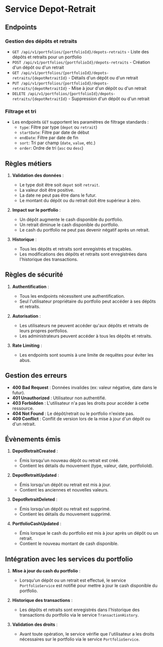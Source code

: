# Service Depot-Retrait

## Endpoints

### Gestion des dépôts et retraits
- `GET /api/v1/portfolios/{portfolioId}/depots-retraits` - Liste des dépôts et retraits pour un portfolio
- `POST /api/v1/portfolios/{portfolioId}/depots-retraits` - Création d'un dépôt ou d'un retrait
- `GET /api/v1/portfolios/{portfolioId}/depots-retraits/{depotRetraitId}` - Détails d'un dépôt ou d'un retrait
- `PUT /api/v1/portfolios/{portfolioId}/depots-retraits/{depotRetraitId}` - Mise à jour d'un dépôt ou d'un retrait
- `DELETE /api/v1/portfolios/{portfolioId}/depots-retraits/{depotRetraitId}` - Suppression d'un dépôt ou d'un retrait

### Filtrage et tri
- Les endpoints `GET` supportent les paramètres de filtrage standards :
  - `type`: Filtre par type (`depot` ou `retrait`)
  - `startDate`: Filtre par date de début
  - `endDate`: Filtre par date de fin
  - `sort`: Tri par champ (`date`, `value`, etc.)
  - `order`: Ordre de tri (`asc` ou `desc`)

## Règles métiers

1. **Validation des données** :
   - Le type doit être soit `depot` soit `retrait`.
   - La valeur doit être positive.
   - La date ne peut pas être dans le futur.
   - Le montant du dépôt ou du retrait doit être supérieur à zéro.

2. **Impact sur le portfolio** :
   - Un dépôt augmente le cash disponible du portfolio.
   - Un retrait diminue le cash disponible du portfolio.
   - Le cash du portfolio ne peut pas devenir négatif après un retrait.

3. **Historique** :
   - Tous les dépôts et retraits sont enregistrés et traçables.
   - Les modifications des dépôts et retraits sont enregistrées dans l'historique des transactions.

## Règles de sécurité

1. **Authentification** :
   - Tous les endpoints nécessitent une authentification.
   - Seul l'utilisateur propriétaire du portfolio peut accéder à ses dépôts et retraits.

2. **Autorisation** :
   - Les utilisateurs ne peuvent accéder qu'aux dépôts et retraits de leurs propres portfolios.
   - Les administrateurs peuvent accéder à tous les dépôts et retraits.

3. **Rate Limiting** :
   - Les endpoints sont soumis à une limite de requêtes pour éviter les abus.

## Gestion des erreurs

- **400 Bad Request** : Données invalides (ex: valeur négative, date dans le futur).
- **401 Unauthorized** : Utilisateur non authentifié.
- **403 Forbidden** : L'utilisateur n'a pas les droits pour accéder à cette ressource.
- **404 Not Found** : Le dépôt/retrait ou le portfolio n'existe pas.
- **409 Conflict** : Conflit de version lors de la mise à jour d'un dépôt ou d'un retrait.

## Évènements émis

1. **DepotRetraitCreated** :
   - Émis lorsqu'un nouveau dépôt ou retrait est créé.
   - Contient les détails du mouvement (type, valeur, date, portfolioId).

2. **DepotRetraitUpdated** :
   - Émis lorsqu'un dépôt ou retrait est mis à jour.
   - Contient les anciennes et nouvelles valeurs.

3. **DepotRetraitDeleted** :
   - Émis lorsqu'un dépôt ou retrait est supprimé.
   - Contient les détails du mouvement supprimé.

4. **PortfolioCashUpdated** :
   - Émis lorsque le cash du portfolio est mis à jour après un dépôt ou un retrait.
   - Contient le nouveau montant de cash disponible.

## Intégration avec les services du portfolio

1. **Mise à jour du cash du portfolio** :
   - Lorsqu'un dépôt ou un retrait est effectué, le service `PortfolioService` est notifié pour mettre à jour le cash disponible du portfolio.

2. **Historique des transactions** :
   - Les dépôts et retraits sont enregistrés dans l'historique des transactions du portfolio via le service `TransactionHistory`.

3. **Validation des droits** :
   - Avant toute opération, le service vérifie que l'utilisateur a les droits nécessaires sur le portfolio via le service `PortfolioService`.
